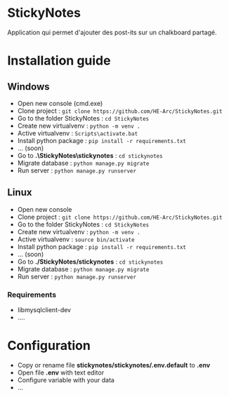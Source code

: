 # StickyNotes
Application qui permet d'ajouter des post-its sur un chalkboard partagé.

# Installation guide
## Windows
- Open new console (cmd.exe)
- Clone project : `git clone https://github.com/HE-Arc/StickyNotes.git`
- Go to the folder StickyNotes : `cd StickyNotes`
- Create new virtualvenv : `python -m venv .`
- Active virtualvenv : `Scripts\activate.bat`
- Install python package : `pip install -r requirements.txt`
- ... (soon)
- Go to **.\StickyNotes\stickynotes** : `cd stickynotes`
- Migrate database : `python manage.py migrate`
- Run server : `python manage.py runserver`

## Linux
- Open new console
- Clone project : `git clone https://github.com/HE-Arc/StickyNotes.git`
- Go to the folder StickyNotes : `cd StickyNotes`
- Create new virtualvenv : `python -m venv .`
- Active virtualvenv : `source bin/activate`
- Install python package : `pip install -r requirements.txt`
- ... (soon)
- Go to **./StickyNotes/stickynotes** : `cd stickynotes`
- Migrate database : `python manage.py migrate`
- Run server : `python manage.py runserver`

### Requirements
- libmysqlclient-dev
- ....

# Configuration
- Copy or rename file **stickynotes/stickynotes/.env.default** to **.env**
- Open file **.env** with text editor
- Configure variable with your data
- ...
